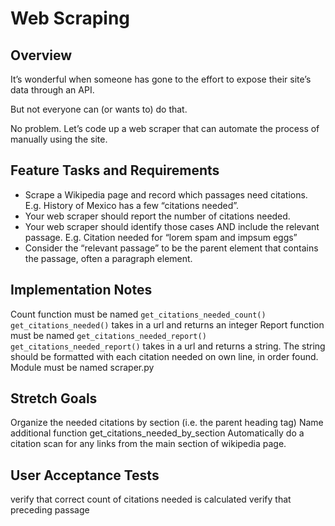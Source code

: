 # Web Scraping #

## Overview
It’s wonderful when someone has gone to the effort to expose their site’s data through an API.

But not everyone can (or wants to) do that.

No problem. Let’s code up a web scraper that can automate the process of manually using the site.

## Feature Tasks and Requirements

- Scrape a Wikipedia page and record which passages need citations. E.g. History of Mexico has a few “citations needed”.
- Your web scraper should report the number of citations needed.
- Your web scraper should identify those cases AND include the relevant passage. E.g. Citation needed for “lorem spam and impsum eggs”
- Consider the “relevant passage” to be the parent element that contains the passage, often a paragraph element.

## Implementation Notes

Count function must be named ```get_citations_needed_count()```
```get_citations_needed()``` takes in a url and returns an integer
Report function must be named ```get_citations_needed_report()```
```get_citations_needed_report()``` takes in a url and returns a string. The string should be formatted with each citation needed on own line, in order found.
Module must be named scraper.py

## Stretch Goals

Organize the needed citations by section (i.e. the parent heading tag)
Name additional function get_citations_needed_by_section
Automatically do a citation scan for any links from the main section of wikipedia page.

## User Acceptance Tests

verify that correct count of citations needed is calculated
verify that preceding passage